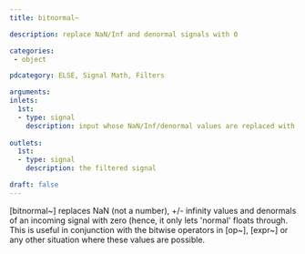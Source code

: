 ```yaml
---
title: bitnormal~

description: replace NaN/Inf and denormal signals with 0

categories:
 - object

pdcategory: ELSE, Signal Math, Filters

arguments:
inlets:
  1st:
  - type: signal
    description: input whose NaN/Inf/denormal values are replaced with 0
  
outlets:
  1st:
  - type: signal
    description: the filtered signal

draft: false
---
```


[bitnormal~] replaces NaN (not a number), +/- infinity values and denormals of an incoming signal with zero (hence, it only lets 'normal' floats through. This is useful in conjunction with the bitwise operators in [op~], [expr~] or any other situation where these values are possible.
